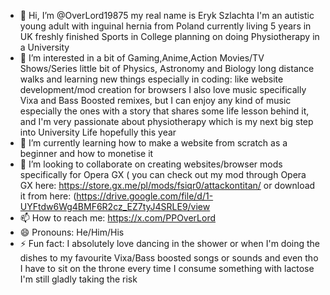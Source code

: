 - 👋 Hi, I’m @OverLord19875 my real name is Eryk Szlachta I'm an autistic young adult with inguinal hernia from Poland currently living 5 years in UK freshly finished Sports in College planning on doing Physiotherapy in a University  
- 👀 I’m interested in a bit of Gaming,Anime,Action Movies/TV Shows/Series little bit of Physics, Astronomy and Biology long distance walks and learning new things especially in coding: like website development/mod creation for browsers I also love music specifically Vixa and Bass Boosted remixes, but I can enjoy any kind of music especially the ones with a story that shares some life lesson behind it, and I'm very passionate about physiotherapy which is my next big step into University Life hopefully this year
- 🌱 I’m currently learning how to make a website from scratch as a beginner and how to monetise it 
- 💞️ I’m looking to collaborate on creating websites/browser mods specifically for Opera GX ( you can check out my mod through Opera GX here: https://store.gx.me/pl/mods/fsiqr0/attackontitan/ or download it from here: (https://drive.google.com/file/d/1-UYFtdw6Wg4BMF6R2cz_EZ7tyJ4SRLE9/view
- 📫 How to reach me:  https://x.com/PPOverLord
- 😄 Pronouns: He/Him/His
- ⚡ Fun fact: I absolutely love dancing in the shower or when I'm doing the dishes to my favourite Vixa/Bass boosted songs or sounds and even tho I have to sit on the throne every time I consume something with lactose I'm still gladly taking the risk 
<!---
OverLord19875/OverLord19875 is a ✨ special ✨ repository because its `README.md` (this file) appears on your GitHub profile.
You can click the Preview link to take a look at your changes.
--->
